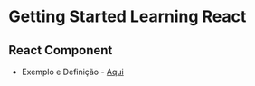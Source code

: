 # Getting Started Learning React


## React Component
* Exemplo e Definição - [Aqui](https://github.com/heldeveloper/react_learning/blob/react_component_1%C2%AA_branch/README.md)
